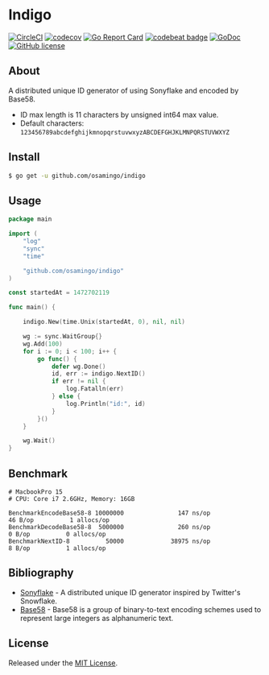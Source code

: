 # Indigo

[![CircleCI](https://img.shields.io/circleci/project/osamingo/indigo/master.svg)](https://circleci.com/gh/osamingo/indigo)
[![codecov](https://codecov.io/gh/osamingo/indigo/branch/master/graph/badge.svg)](https://codecov.io/gh/osamingo/indigo)
[![Go Report Card](https://goreportcard.com/badge/osamingo/indigo)](https://goreportcard.com/report/osamingo/indigo)
[![codebeat badge](https://codebeat.co/badges/3885a5d8-7db0-4162-970a-577a1bf54199)](https://codebeat.co/projects/github-com-osamingo-indigo)
[![GoDoc](https://godoc.org/github.com/osamingo/indigo?status.svg)](https://godoc.org/github.com/osamingo/indigo)
[![GitHub license](https://img.shields.io/badge/license-MIT-blue.svg)](https://raw.githubusercontent.com/osamingo/indigo/master/LICENSE)

## About

A distributed unique ID generator of using Sonyflake and encoded by Base58.

- ID max length is 11 characters by unsigned int64 max value.
- Default characters: `123456789abcdefghijkmnopqrstuvwxyzABCDEFGHJKLMNPQRSTUVWXYZ`

## Install

```bash
$ go get -u github.com/osamingo/indigo
```

## Usage

```go
package main

import (
	"log"
	"sync"
	"time"

	"github.com/osamingo/indigo"
)

const startedAt = 1472702119

func main() {

	indigo.New(time.Unix(startedAt, 0), nil, nil)

	wg := sync.WaitGroup{}
	wg.Add(100)
	for i := 0; i < 100; i++ {
		go func() {
			defer wg.Done()
			id, err := indigo.NextID()
			if err != nil {
				log.Fatalln(err)
			} else {
				log.Println("id:", id)
			}
		}()
	}

	wg.Wait()
}
```

## Benchmark

```
# MacbookPro 15
# CPU: Core i7 2.6GHz, Memory: 16GB

BenchmarkEncodeBase58-8	10000000       	       147 ns/op       	      46 B/op  	       1 allocs/op
BenchmarkDecodeBase58-8	 5000000       	       260 ns/op       	       0 B/op  	       0 allocs/op
BenchmarkNextID-8      	   50000       	     38975 ns/op       	       8 B/op  	       1 allocs/op
```

## Bibliography

- [Sonyflake](https://github.com/sony/sonyflake) - A distributed unique ID generator inspired by Twitter's Snowflake.
- [Base58](https://en.wikipedia.org/wiki/Base58) - Base58 is a group of binary-to-text encoding schemes used to represent large integers as alphanumeric text.

## License

Released under the [MIT License](https://github.com/osamingo/indigo/blob/master/LICENSE).
